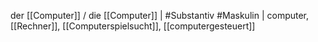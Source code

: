 der [[Computer]] / die [[Computer]] | #Substantiv #Maskulin  | computer, [[Rechner]], [[Computerspielsucht]], [[computergesteuert]]